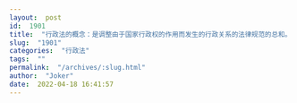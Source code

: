 ```yaml
---
layout:  post
id:  1901
title:  "行政法的概念：是调整由于国家行政权的作用而发生的行政关系的法律规范的总和。"
slug:  "1901"
categories:  "行政法"
tags:  ""
permalink:  "/archives/:slug.html"
author:  "Joker"
date:  2022-04-18 16:41:57
---
```




